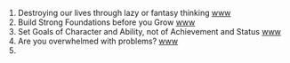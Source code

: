 

1. Destroying our lives through lazy or fantasy thinking [www](https://www.youtube.com/watch?v=LatIj45Tss4)
2. Build Strong Foundations before you Grow [www](https://www.youtube.com/watch?v=G0QdfeWzMTc)
3. Set Goals of Character and Ability, not of Achievement and Status [www](https://www.youtube.com/watch?v=e25cbKAMI8k)
4. Are you overwhelmed with problems? [www](https://www.youtube.com/watch?v=4AHKqgKKeJA)
5. 